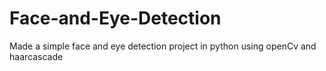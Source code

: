 # Face-and-Eye-Detection
Made a simple face and eye detection project in python using openCv and haarcascade
